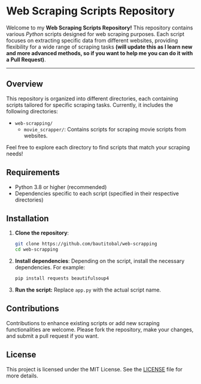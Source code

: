 # Web Scraping Scripts Repository

Welcome to my **Web Scraping Scripts Repository!** This repository contains various *Python* scripts designed for web scraping purposes. Each script focuses on extracting specific data from different websites, providing flexibility for a wide range of scraping tasks **(will update this as I learn new and more advanced methods, so if you want to help me you can do it with a Pull Request)**.

---
## Overview

This repository is organized into different directories, each containing scripts tailored for specific scraping tasks. Currently, it includes the following directories:

- `web-scrapping/`
  - `movie_scrapper/`: Contains scripts for scraping movie scripts from websites.

Feel free to explore each directory to find scripts that match your scraping needs!


## Requirements

- Python 3.8 or higher (recommended)
- Dependencies specific to each script (specified in their respective directories)


## Installation

1. **Clone the repository**:

   ```bash
   git clone https://github.com/bautitobal/web-scrapping
   cd web-scrapping
   ```

2. **Install dependencies**:
   Depending on the script, install the necessary dependencies. For example:
   ```bash
   pip install requests beautifulsoup4
   ```

3. **Run the script:**
   Replace `app.py` with the actual script name.


## Contributions
Contributions to enhance existing scripts or add new scraping functionalities are welcome. Please fork the repository, make your changes, and submit a pull request if you want.


## License
This project is licensed under the MIT License. See the [LICENSE](./LICENSE) file for more details.